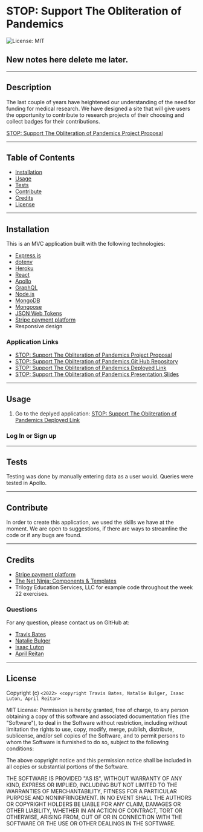 # STOP: Support The Obliteration of Pandemics

![License: MIT](https://img.shields.io/badge/License-MIT-yellow.svg)

## New notes here delete me later.

---

## Description

The last couple of years have heightened our understanding of the need for funding for medical research. We have designed a site that will give users the opportunity to contribute to research projects of their choosing and collect badges for their contributions.

[STOP: Support The Obliteration of Pandemics Project Proposal](https://docs.google.com/document/d/1THYbiRfj2iuaa6aMv_CR1f4xCH5Fp0SOp_Z0eW0vCsQ/edit)

---

## Table of Contents

- [Installation](#installation)
- [Usage](#usage)
- [Tests](#tests)
- [Contribute](#contribute)
- [Credits](#credits)
- [License](#license)

---

## Installation

This is an MVC application built with the following technologies:

- [Express.js](https://www.npmjs.com/package/express)
- [dotenv](https://www.npmjs.com/package/dotenv)
- [Heroku](https://signup.heroku.com/)
- [React](https://reactjs.org/docs/getting-started.html)
- [Apollo](https://www.apollographql.com/docs/)
- [GraphQL](https://graphql.org/learn/)
- [Node.js](https://nodejs.org/en/)
- [MongoDB](https://www.mongodb.com/)
- [Mongoose](https://mongoosejs.com/docs/)
- [JSON Web Tokens](https://jwt.io/)
- [Stripe payment platform](https://stripe.com/docs)
- Responsive design

### Application Links

- [STOP: Support The Obliteration of Pandemics Project Proposal](https://docs.google.com/document/d/1THYbiRfj2iuaa6aMv_CR1f4xCH5Fp0SOp_Z0eW0vCsQ/edit)
- [STOP: Support The Obliteration of Pandemics Git Hub Repository](https://github.com/levisgaragegroupinc/SHEEP)
- [STOP: Support The Obliteration of Pandemics Deployed Link]()
- [STOP: Support The Obliteration of Pandemics Presentation Slides](https://docs.google.com/presentation/d/1stKpRgIwOVdcFMI54V46_ce0NJV42DUOtqW_2l4ayrI/edit#slide=id.p)

---

## Usage

1. Go to the deplyed application: [STOP: Support The Obliteration of Pandemics Deployed Link]()

### Log In or Sign up

---

## Tests

Testing was done by manually entering data as a user would. Queries were tested in Apollo.

---

## Contribute

In order to create this application, we used the skills we have at the moment. We are open to suggestions, if there are ways to streamline the code or if any bugs are found.

---

## Credits

- [Stripe payment platform](https://stripe.com/docs)
- [The Net Ninja: Components & Templates](https://www.youtube.com/watch?v=9D1x7-2FmTA)
- Trilogy Education Services, LLC for example code throughout the week 22 exercises.

### Questions

For any question, please contact us on GitHub at:

- [Travis Bates](https://github.com/levisgaragegroupinc)
- [Natalie Bulger](https://github.com/nbulger1)
- [Isaac Luton](https://github.com/ILuton)
- [April Reitan](https://github.com/areitan)

---

## License

Copyright (c) `<2022> <copyright Travis Bates, Natalie Bulger, Isaac Luton, April Reitan>`

MIT License:
Permission is hereby granted, free of charge, to any person obtaining a copy
of this software and associated documentation files (the "Software"), to deal
in the Software without restriction, including without limitation the rights
to use, copy, modify, merge, publish, distribute, sublicense, and/or sell
copies of the Software, and to permit persons to whom the Software is
furnished to do so, subject to the following conditions:

The above copyright notice and this permission notice shall be included in all
copies or substantial portions of the Software.

THE SOFTWARE IS PROVIDED "AS IS", WITHOUT WARRANTY OF ANY KIND, EXPRESS OR
IMPLIED, INCLUDING BUT NOT LIMITED TO THE WARRANTIES OF MERCHANTABILITY,
FITNESS FOR A PARTICULAR PURPOSE AND NONINFRINGEMENT. IN NO EVENT SHALL THE
AUTHORS OR COPYRIGHT HOLDERS BE LIABLE FOR ANY CLAIM, DAMAGES OR OTHER
LIABILITY, WHETHER IN AN ACTION OF CONTRACT, TORT OR OTHERWISE, ARISING FROM,
OUT OF OR IN CONNECTION WITH THE SOFTWARE OR THE USE OR OTHER DEALINGS IN THE
SOFTWARE.
